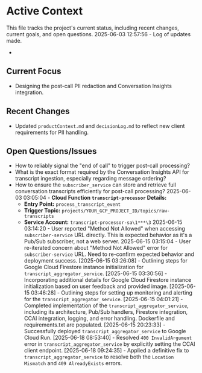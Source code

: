 # Active Context

  This file tracks the project's current status, including recent changes, current goals, and open questions.
  2025-06-03 12:57:56 - Log of updates made.

*

## Current Focus

*   Designing the post-call PII redaction and Conversation Insights integration.

## Recent Changes

*   Updated `productContext.md` and `decisionLog.md` to reflect new client requirements for PII handling.

## Open Questions/Issues

*   How to reliably signal the "end of call" to trigger post-call processing?
*   What is the exact format required by the Conversation Insights API for transcript ingestion, especially regarding message ordering?
*   How to ensure the `subscriber_service` can store and retrieve full conversation transcripts efficiently for post-call processing?
2025-06-03 03:05:04 - **Cloud Function `transcript-processor` Details:**
    *   **Entry Point:** `process_transcript_event`
    *   **Trigger Topic:** `projects/YOUR_GCP_PROJECT_ID/topics/raw-transcripts`
    *   **Service Account:** `transcript-processor-sa\1***\3`
2025-06-15 03:14:20 - User reported "Method Not Allowed" when accessing `subscriber-service` URL directly. This is expected behavior as it's a Pub/Sub subscriber, not a web server.
2025-06-15 03:15:04 - User re-iterated concern about "Method Not Allowed" error for `subscriber-service` URL. Need to re-confirm expected behavior and deployment success.
[2025-06-15 03:26:08] - Outlining steps for Google Cloud Firestore instance initialization for `transcript_aggregator_service`.
[2025-06-15 03:30:56] - Incorporating additional details for Google Cloud Firestore instance initialization based on user feedback and provided image.
[2025-06-15 03:46:28] - Outlining steps for setting up monitoring and alerting for the `transcript_aggregator_service`.
[2025-06-15 04:01:21] - Completed implementation of the `transcript_aggregator_service`, including its architecture, Pub/Sub handlers, Firestore integration, CCAI integration, logging, and error handling. Dockerfile and requirements.txt are populated.
[2025-06-15 20:23:33] - Successfully deployed `transcript_aggregator_service` to Google Cloud Run.
[2025-06-18 08:53:40] - Resolved `400 InvalidArgument` error in `transcript_aggregator_service` by explicitly setting the CCAI client endpoint.
[2025-06-18 09:24:35] - Applied a definitive fix to `transcript_aggregator_service` to resolve both the `Location Mismatch` and `409 AlreadyExists` errors.